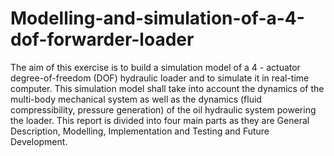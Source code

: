 # Modelling-and-simulation-of-a-4-dof-forwarder-loader
The aim of this exercise is to build a simulation model of a 4 - actuator degree-of-freedom (DOF) hydraulic loader and to simulate it in real-time computer. This simulation model shall take into account the dynamics of the multi-body mechanical system as well as the dynamics (fluid compressibility, pressure generation) of the oil hydraulic system powering the loader.
This report is divided into four main parts as they are General Description, Modelling, Implementation and Testing and Future Development.
